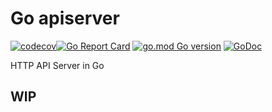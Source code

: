 # Go apiserver

[![codecov](https://codecov.io/gh/TonyPath/apiserver/branch/master/graph/badge.svg?token=H5CCXGQISL)](https://codecov.io/gh/TonyPath/apiserver)[![Go Report Card](https://goreportcard.com/badge/github.com/TonyPath/apiserver)](https://goreportcard.com/report/github.com/TonyPath/apiserver)
[![go.mod Go version](https://img.shields.io/github/go-mod/go-version/TonyPath/apiserver)](https://github.com/TonyPath/apiserver)
[![GoDoc](https://godoc.org/github.com/TonyPath/apiserver?status.svg)](https://godoc.org/github.com/TonyPath/apiserver)
 
HTTP API Server in Go

## WIP